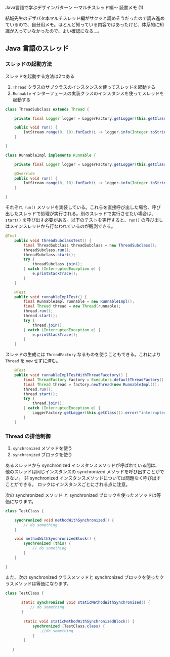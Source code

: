 Java言語で学ぶデザインパターン 〜マルチスレッド編〜 読書メモ (1)

結城先生のデザパタ本マルチスレッド編がサクッと読めそうだったので読み進めているので、自分用メモ。ほとんど知っている内容ではあったけど、体系的に知識が入っていなかったので、よい確認になる...。

## Java 言語のスレッド
### スレッドの起動方法

スレッドを起動する方法は2つある
 
1. `Thread` クラスのサブクラスのインスタンスを使ってスレッドを起動する
2. `Runnable` インターフェースの実装クラスのインスタンスを使ってスレッドを起動する


```java
class ThreadSubclass extends Thread {

    private final Logger logger = LoggerFactory.getLogger(this.getClass());

    public void run() {
        IntStream.range(0, 10).forEach(i -> logger.info(Integer.toString(i)));
    }

}

class RunnableImpl implements Runnable {

    private final Logger logger = LoggerFactory.getLogger(this.getClass());

    @Override
    public void run() {
        IntStream.range(0, 10).forEach(i -> logger.info(Integer.toString(i)));
    }

}
```

それぞれ `run()` メソッドを実装している。これらを直接呼び出した場合、呼び出したスレッドで処理が実行される。別のスレッドで実行させたい場合は、`start()` を呼び出す必要がある。以下のテストを実行すると、`run()` の呼び出しはメインスレッドから行なわれているのが観測できる。

```java
@Test
    public void threadSubclassTest() {
        final ThreadSubclass threadSubclass = new ThreadSubclass();
        threadSubclass.run();
        threadSubclass.start();
        try {
            threadSubclass.join();
        } catch (InterruptedException e) {
            e.printStackTrace();
        }
    }

    @Test
    public void runnableImplTest() {
        final RunnableImpl runnable = new RunnableImpl();
        final Thread thread = new Thread(runnable);
        thread.run();
        thread.start();
        try {
            thread.join();
        } catch (InterruptedException e) {
            e.printStackTrace();
        }
    }
```

スレッドの生成には `ThreadFactory` なるものを使うこともできる。これにより `Thread` を `new` せずに済む。

```java
    @Test
    public void runnableImplTestWithThreadFacotory() {
        final ThreadFactory factory = Executors.defaultThreadFactory();
        final Thread thread = factory.newThread(new RunnableImpl());
        thread.run();
        thread.start();
        try {
            thread.join();
        } catch (InterruptedException e) {
            LoggerFactory.getLogger(this.getClass()).error("interrupted", e);
        }
    }
```

### Thread の排他制御

1. `synchronized` メソッドを使う
2. `synchronized` ブロックを使う

あるスレッドから synchronized インスタンスメソッドが呼ばれている間は、
他のスレッドは同じインスタンスの synchronized メソッドを呼び出すことができない。
非 synchronized インスタンスメソッドについては問題なく呼び出すことができる。
ロックはインスタンスごとにされる点に注意。

次の synchronized メソッド と synchronized ブロックを使ったメソッドは等価になります。

```java
class TestClass {

    synchronized void methodWithSynchronized() {
        // do something
    }

    void methodWithSynchronizedBlock() {
        synchronized (this) {
            // do something
        }
    }

}
```

また、次の synchronized クラスメソッドと synchronized ブロックを使ったクラスメソッドは等価になります。

```java
class TestClass {
   
       static synchronized void staticMethodWithSynchronized() {
           // do something
       }
   
        static void staticMethodWithSynchronizedBlock() {
            synchronized (TestClass.class) {
                //do something
            }
        }
   
   }
```
